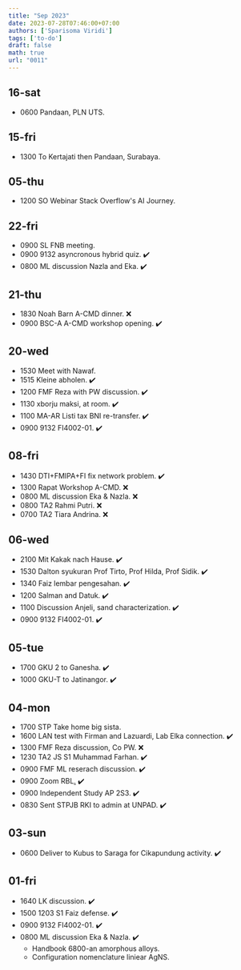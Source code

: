 ```yaml
---
title: "Sep 2023"
date: 2023-07-28T07:46:00+07:00
authors: ['Sparisoma Viridi']
tags: ['to-do']
draft: false
math: true
url: "0011"
---
```

## 16-sat
+ 0600 Pandaan, PLN UTS.

## 15-fri
+ 1300 To Kertajati then Pandaan, Surabaya.


## 05-thu
+ 1200 SO Webinar Stack Overflow's AI Journey.   


## 22-fri
+ 0900 SL FNB meeting.
+ 0900 9132 asyncronous hybrid quiz. :heavy_check_mark:
+ 0800 ML discussion Nazla and Eka. :heavy_check_mark:


## 21-thu
+ 1830 Noah Barn A-CMD dinner. :x:
+ 0900 BSC-A A-CMD workshop opening. :heavy_check_mark:

## 20-wed
+ 1530 Meet with Nawaf.
+ 1515 Kleine abholen. :heavy_check_mark:
+ 1200 FMF Reza with PW discussion. :heavy_check_mark:
+ 1130 xborju maksi, at room. :heavy_check_mark:
+ 1100 MA-AR Listi tax BNI re-transfer. :heavy_check_mark:
+ 0900 9132 FI4002-01. :heavy_check_mark:


## 08-fri
+ 1430 DTI+FMIPA+FI fix network problem. :heavy_check_mark:
+ 1300 Rapat Workshop A-CMD. :x:
+ 0800 ML discussion Eka & Nazla. :x:
+ 0800 TA2 Rahmi Putri. :x:
+ 0700 TA2 Tiara Andrina. :x:


## 06-wed
+ 2100 Mit Kakak nach Hause. :heavy_check_mark:
+ 1530 Dalton syukuran Prof Tirto, Prof Hilda, Prof Sidik. :heavy_check_mark:
+ 1340 Faiz lembar pengesahan. :heavy_check_mark:
+ 1200 Salman and Datuk. :heavy_check_mark:
+ 1100 Discussion Anjeli, sand characterization. :heavy_check_mark:
+ 0900 9132 FI4002-01. :heavy_check_mark:


## 05-tue
+ 1700 GKU 2 to Ganesha. :heavy_check_mark:
+ 1000 GKU-T to Jatinangor. :heavy_check_mark:


## 04-mon
+ 1700 STP Take home big sista.
+ 1600 LAN test with Firman and Lazuardi, Lab Elka connection. :heavy_check_mark:
+ 1300 FMF Reza discussion, Co PW. :x:
+ 1230 TA2 JS S1 Muhammad Farhan. :heavy_check_mark:
+ 0900 FMF ML reserach discussion. :heavy_check_mark:
+ 0900 Zoom RBL[.](https://itb-ac-id.zoom.us/j/92490315974) :heavy_check_mark:
+ 0900 Independent Study AP 2S3. :heavy_check_mark:
+ 0830 Sent STPJB RKI to admin at UNPAD. :heavy_check_mark:


## 03-sun
+ 0600 Deliver to Kubus to Saraga for Cikapundung activity. :heavy_check_mark:


## 01-fri
+ 1640 LK discussion. :heavy_check_mark:
+ 1500 1203 S1 Faiz defense. :heavy_check_mark:
+ 0900 9132 FI4002-01. :heavy_check_mark:
+ 0800 ML discussion Eka & Nazla. :heavy_check_mark:
  - Handbook 6800-an amorphous alloys.
  - Configuration nomenclature liniear AgNS.
